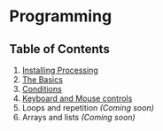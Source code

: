 # Programming

## Table of Contents
1. [Installing Processing](01_processing_install.md)
2. [The Basics](02_basics.md)
3. [Conditions](03_conditions.md)
4. [Keyboard and Mouse controls](04_keyboard_mouse.md)
5. Loops and repetition *(Coming soon)*
6. Arrays and lists *(Coming soon)*
